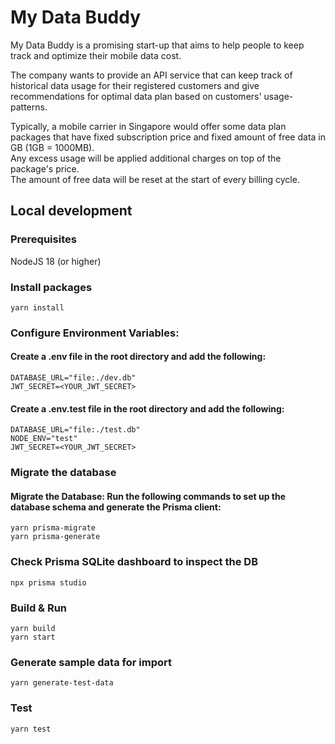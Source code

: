 # My Data Buddy

My Data Buddy is a promising start-up that aims to help people to keep track and optimize their mobile data cost.

The company wants to provide an API service that can keep track of historical data usage for their registered customers
and give recommendations for optimal data plan based on customers' usage-patterns.

Typically, a mobile carrier in Singapore would offer some data plan packages that have fixed subscription price and fixed amount of free data in GB (1GB = 1000MB). <br>
Any excess usage will be applied additional charges on top of the package's price. <br>
The amount of free data will be reset at the start of every billing cycle.

## Local development
### Prerequisites
NodeJS 18 (or higher)

### Install packages
```shell
yarn install
```

### Configure Environment Variables: 
#### Create a .env file in the root directory and add the following:
```shell
DATABASE_URL="file:./dev.db"
JWT_SECRET=<YOUR_JWT_SECRET>
```

#### Create a .env.test file in the root directory and add the following:
```shell
DATABASE_URL="file:./test.db"
NODE_ENV="test"
JWT_SECRET=<YOUR_JWT_SECRET>
```

### Migrate the database
#### Migrate the Database: Run the following commands to set up the database schema and generate the Prisma client:
```shell
yarn prisma-migrate
yarn prisma-generate
```

### Check Prisma SQLite dashboard to inspect the DB
```shell
npx prisma studio
```

### Build & Run 
```shell
yarn build
yarn start
```

### Generate sample data for import
```shell
yarn generate-test-data
```

### Test
```shell
yarn test
```





